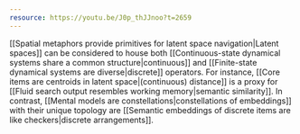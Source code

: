 ```yaml
---
resource: https://youtu.be/J0p_thJJnoo?t=2659
---
```


[[Spatial metaphors provide primitives for latent space navigation|Latent spaces]] can be considered to house both [[Continuous-state dynamical systems share a common structure|continuous]] and [[Finite-state dynamical systems are diverse|discrete]] operators. For instance, [[Core items are centroids in latent space|(continuous) distance]] is a proxy for [[Fluid search output resembles working memory|semantic similarity]]. In contrast, [[Mental models are constellations|constellations of embeddings]] with their unique topology are [[Semantic embeddings of discrete items are like checkers|discrete arrangements]].
